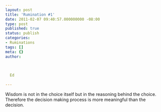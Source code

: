 ```yaml
---
layout: post
title: 'Rumination #1'
date: 2011-02-07 09:40:57.000000000 -08:00
type: post
published: true
status: publish
categories:
- Ruminations
tags: []
meta: {}
author:
  
  
  
  Ed
  
---
```

<p>Wisdom is not in the choice itself but in the reasoning behind the choice. Therefore the decision making process is more meaningful than the decision.</p>
